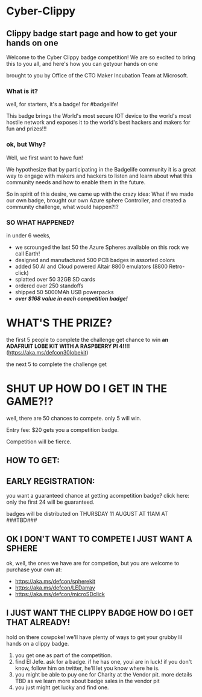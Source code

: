 # Cyber-Clippy
## Clippy badge start page and how to get your hands on one

Welcome to the Cyber Clippy badge competition!
We are so excited to bring this to you all, and here's how you can getyour hands on one

brought to you by Office of the CTO Maker Incubation Team at Microsoft.

### What is it?
well, for starters, it's a badge! for #badgelife! 

This badge brings the World's most secure IOT device to the world's most hostile network and exposes it to the world's best hackers and makers for fun and prizes!!!

### ok, but Why?
Well, we first want to have fun! 

We hypothesize that by participating in the Badgelife community it is a great way to engage with makers and hackers to listen and learn about what this community needs and how to enable them in the future. 

So in spirit of this desire, we came up with the crazy idea: What if we made our own badge, brought our own Azure sphere Controller, and created a community challenge, what would happen?!?

### SO WHAT HAPPENED?
in under 6 weeks,
- we scrounged the last 50 the Azure Spheres available on this rock we call Earth!
- designed and manufactured 500 PCB badges in assorted colors
- added 50 AI and Cloud powered Altair 8800 emulators (8800 Retro-click)
- splatted over 50 32GB SD cards
- ordered over 250 standoffs
- shipped 50 5000MAh USB powerpacks
- **_over $168 value in each competition badge!_**

# WHAT'S THE PRIZE?
the first 5 people to complete the challenge get chance to win
**an ADAFRUIT LOBE KIT WITH A RASPBERRY PI 4!!!!**(https://aka.ms/defcon30lobekit) 

the next 5 to complete the challenge get 

# SHUT UP HOW DO I GET IN THE GAME?!?
well, there are 50 chances to compete. only 5 will win.

Entry fee: $20 gets you a competition badge.

Competition will be fierce.
<!-- "clippy's asshat" is the cipher -->
## HOW TO GET: 

## EARLY REGISTRATION:
you want a guaranteed chance at getting acompetition badge? click here: only the first 24 will be guaranteed. 

badges will be distributed on 
THURSDAY 11 AUGUST AT 11AM AT ###TBD###

## OK I DON'T WANT TO COMPETE I JUST WANT A SPHERE
ok, well, the ones we have are for competion, but you are welcome to purchase your own at: 
- https://aka.ms/defcon/spherekit 
- https://aka.ms/defcon/LEDarray 
- https://aka.ms/defcon/microSDclick 


## I JUST WANT THE CLIPPY BADGE HOW DO I GET THAT ALREADY!
hold on there cowpoke! we'll have plenty of ways to get your grubby lil hands on a clippy badge.
1. you get one as part of the competition. 
2. find El Jefe. ask for a badge. if he has one, youi are in luck! if you don't know, follow him on twitter, he'll let you know where he is. 
3. you might be able to puy one for Charity at the Vendor pit. more details TBD as we learn more about badge sales in the vendor pit
4. you just might get lucky and find one. 
